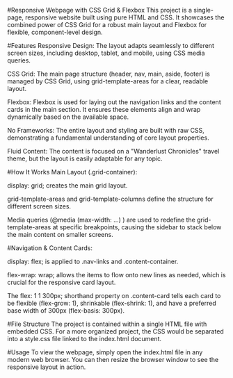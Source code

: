#Responsive Webpage with CSS Grid & Flexbox
This project is a single-page, responsive website built using pure HTML and CSS. It showcases the combined power of CSS Grid for a robust main layout and Flexbox for flexible, component-level design.

#Features
Responsive Design: The layout adapts seamlessly to different screen sizes, including desktop, tablet, and mobile, using CSS media queries.

CSS Grid: The main page structure (header, nav, main, aside, footer) is managed by CSS Grid, using grid-template-areas for a clear, readable layout.

Flexbox: Flexbox is used for laying out the navigation links and the content cards in the main section. It ensures these elements align and wrap dynamically based on the available space.

No Frameworks: The entire layout and styling are built with raw CSS, demonstrating a fundamental understanding of core layout properties.

Fluid Content: The content is focused on a "Wanderlust Chronicles" travel theme, but the layout is easily adaptable for any topic.

#How It Works
Main Layout (.grid-container):

display: grid; creates the main grid layout.

grid-template-areas and grid-template-columns define the structure for different screen sizes.

Media queries (@media (max-width: ...) ) are used to redefine the grid-template-areas at specific breakpoints, causing the sidebar to stack below the main content on smaller screens.

#Navigation & Content Cards:

display: flex; is applied to .nav-links and .content-container.

flex-wrap: wrap; allows the items to flow onto new lines as needed, which is crucial for the responsive card layout.

The flex: 1 1 300px; shorthand property on .content-card tells each card to be flexible (flex-grow: 1), shrinkable (flex-shrink: 1), and have a preferred base width of 300px (flex-basis: 300px).

#File Structure
The project is contained within a single HTML file with embedded CSS. For a more organized project, the CSS would be separated into a style.css file linked to the index.html document.

#Usage
To view the webpage, simply open the index.html file in any modern web browser. You can then resize the browser window to see the responsive layout in action.
